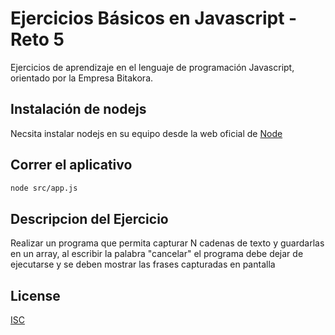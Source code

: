 # Ejercicios Básicos en Javascript - Reto 5

Ejercicios de aprendizaje en el lenguaje de programación Javascript, orientado por la Empresa Bitakora.


## Instalación de nodejs

Necsita instalar nodejs en su equipo desde la web oficial de [Node](https://nodejs.org/es/)

## Correr el aplicativo

```bash
node src/app.js
```

## Descripcion del Ejercicio
Realizar un programa que permita capturar N cadenas de texto y guardarlas en un array, al escribir la palabra "cancelar" el programa debe dejar de ejecutarse y se deben mostrar las frases capturadas en pantalla

## License
[ISC](https://opensource.org/licenses/ISC)
